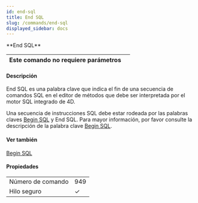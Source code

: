 ```yaml
---
id: end-sql
title: End SQL
slug: /commands/end-sql
displayed_sidebar: docs
---
```


<!--REF #_command_.End SQL.Syntax-->**End SQL**<!-- END REF-->
<!--REF #_command_.End SQL.Params-->
| Este comando no requiere parámetros |  |
| --- | --- |

<!-- END REF-->

#### Descripción 

<!--REF #_command_.End SQL.Summary-->End SQL es una palabra clave que indica el fin de una secuencia de comandos SQL en el editor de métodos que debe ser interpretada por el motor SQL integrado de 4D.<!-- END REF--> 

Una secuencia de instrucciones SQL debe estar rodeada por las palabras claves [Begin SQL](begin-sql.md "Begin SQL") y End SQL. Para mayor información, por favor consulte la descripción de la palabra clave [Begin SQL](begin-sql.md "Begin SQL").

#### Ver también 

[Begin SQL](begin-sql.md)  

#### Propiedades

|  |  |
| --- | --- |
| Número de comando | 949 |
| Hilo seguro | &check; |


